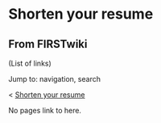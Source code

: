 # Shorten your resume

## From FIRSTwiki

(List of links)

Jump to: navigation, search

< [Shorten your resume](/index.php?title=Shorten_your_resume&redirect=no "Shorten your resume")

No pages link to here.
